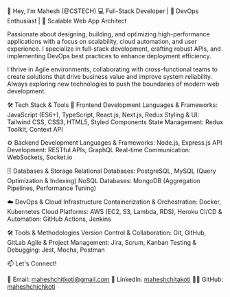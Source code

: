 👋 Hey, I’m Mahesh (@CSTECH)
💻 Full-Stack Developer | 🚀 DevOps Enthusiast | 🎯 Scalable Web App Architect

Passionate about designing, building, and optimizing high-performance applications with a focus on scalability, cloud automation, and user experience. I specialize in full-stack development, crafting robust APIs, and implementing DevOps best practices to enhance deployment efficiency.

I thrive in Agile environments, collaborating with cross-functional teams to create solutions that drive business value and improve system reliability. Always exploring new technologies to push the boundaries of modern web development.

🛠️ Tech Stack & Tools
🚀 Frontend Development
Languages & Frameworks: JavaScript (ES6+), TypeScript, React.js, Next.js, Redux
Styling & UI: Tailwind CSS, CSS3, HTML5, Styled Components
State Management: Redux Toolkit, Context API

⚙️ Backend Development
Languages & Frameworks: Node.js, Express.js
API Development: RESTful APIs, GraphQL
Real-time Communication: WebSockets, Socket.io

🗄️ Databases & Storage
Relational Databases: PostgreSQL, MySQL (Query Optimization & Indexing)
NoSQL Databases: MongoDB (Aggregation Pipelines, Performance Tuning)

☁️ DevOps & Cloud Infrastructure
Containerization & Orchestration: Docker, Kubernetes
Cloud Platforms: AWS (EC2, S3, Lambda, RDS), Heroku
CI/CD & Automation: GitHub Actions, Jenkins

🛠️ Tools & Methodologies
Version Control & Collaboration: Git, GitHub, GitLab
Agile & Project Management: Jira, Scrum, Kanban
Testing & Debugging: Jest, Mocha, Postman

📫 Let's Connect!

📩 Email: maheshchitkoti@gmail.com
🔗 LinkedIn: [maheshchitakoti](https://www.linkedin.com/in/maheshchitakoti/)
👨‍💻 GitHub: [maheshchichkoti](https://github.com/maheshchichkoti/)
